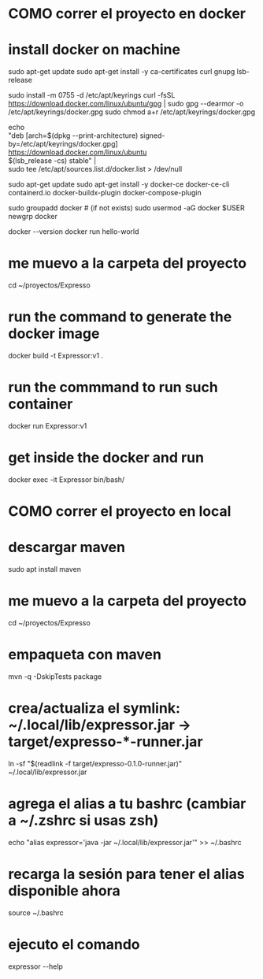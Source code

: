 # COMO correr el proyecto en docker 


# install docker on machine 

sudo apt-get update
sudo apt-get install -y ca-certificates curl gnupg lsb-release

sudo install -m 0755 -d /etc/apt/keyrings
curl -fsSL https://download.docker.com/linux/ubuntu/gpg | sudo gpg --dearmor -o /etc/apt/keyrings/docker.gpg
sudo chmod a+r /etc/apt/keyrings/docker.gpg

echo \
  "deb [arch=$(dpkg --print-architecture) signed-by=/etc/apt/keyrings/docker.gpg] https://download.docker.com/linux/ubuntu \
  $(lsb_release -cs) stable" | \
  sudo tee /etc/apt/sources.list.d/docker.list > /dev/null

sudo apt-get update
sudo apt-get install -y docker-ce docker-ce-cli containerd.io docker-buildx-plugin docker-compose-plugin

sudo groupadd docker   # (if not exists)
sudo usermod -aG docker $USER
newgrp docker

docker --version
docker run hello-world

# me muevo a la carpeta del proyecto
cd ~/proyectos/Expresso

# run the command to generate the docker image
docker build -t Expressor:v1 .

# run the commmand to run such container
docker run Expressor:v1 

# get inside the docker and run 
docker exec -it Expressor bin/bash/



# COMO correr el proyecto en local 

# descargar maven
sudo apt install maven

# me muevo a la carpeta del proyecto
cd ~/proyectos/Expresso

# empaqueta con maven
mvn -q -DskipTests package

# crea/actualiza el symlink: ~/.local/lib/expressor.jar -> target/expresso-*-runner.jar
ln -sf "$(readlink -f target/expresso-0.1.0-runner.jar)" ~/.local/lib/expressor.jar

# agrega el alias a tu bashrc (cambiar a ~/.zshrc si usas zsh)
echo "alias expressor='java -jar ~/.local/lib/expressor.jar'" >> ~/.bashrc

# recarga la sesión para tener el alias disponible ahora
source ~/.bashrc

# ejecuto el comando 
expressor --help 